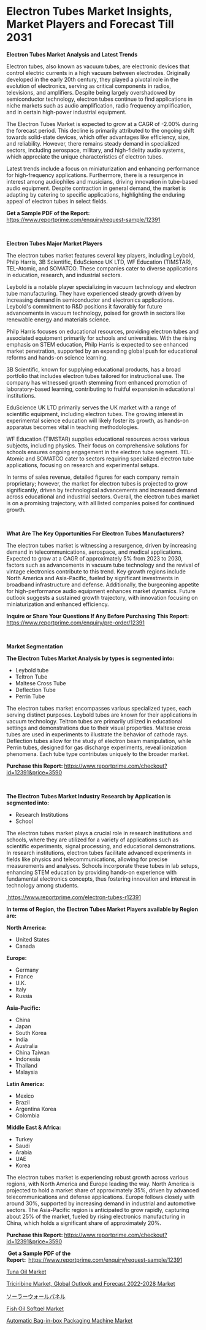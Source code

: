 <p><h1>Electron Tubes Market Insights, Market Players and Forecast Till 2031</h1></p><p><strong>Electron Tubes Market Analysis and Latest Trends</strong></p>
<p><p>Electron tubes, also known as vacuum tubes, are electronic devices that control electric currents in a high vacuum between electrodes. Originally developed in the early 20th century, they played a pivotal role in the evolution of electronics, serving as critical components in radios, televisions, and amplifiers. Despite being largely overshadowed by semiconductor technology, electron tubes continue to find applications in niche markets such as audio amplification, radio frequency amplification, and in certain high-power industrial equipment.</p><p>The Electron Tubes Market is expected to grow at a CAGR of -2.00% during the forecast period. This decline is primarily attributed to the ongoing shift towards solid-state devices, which offer advantages like efficiency, size, and reliability. However, there remains steady demand in specialized sectors, including aerospace, military, and high-fidelity audio systems, which appreciate the unique characteristics of electron tubes. </p><p>Latest trends include a focus on miniaturization and enhancing performance for high-frequency applications. Furthermore, there is a resurgence in interest among audiophiles and musicians, driving innovation in tube-based audio equipment. Despite contraction in general demand, the market is adapting by catering to specific applications, highlighting the enduring appeal of electron tubes in select fields.</p></p>
<p><strong>Get a Sample PDF of the Report:&nbsp;</strong> <a href="https://www.reportprime.com/enquiry/request-sample/12391">https://www.reportprime.com/enquiry/request-sample/12391</a></p>
<p>&nbsp;</p>
<p><strong>Electron Tubes Major Market Players</strong></p>
<p><p>The electron tubes market features several key players, including Leybold, Philp Harris, 3B Scientific, EduScience UK LTD, WF Education (TIMSTAR), TEL-Atomic, and SOMATCO. These companies cater to diverse applications in education, research, and industrial sectors.</p><p>Leybold is a notable player specializing in vacuum technology and electron tube manufacturing. They have experienced steady growth driven by increasing demand in semiconductor and electronics applications. Leybold's commitment to R&D positions it favorably for future advancements in vacuum technology, poised for growth in sectors like renewable energy and materials science.</p><p>Philp Harris focuses on educational resources, providing electron tubes and associated equipment primarily for schools and universities. With the rising emphasis on STEM education, Philp Harris is expected to see enhanced market penetration, supported by an expanding global push for educational reforms and hands-on science learning.</p><p>3B Scientific, known for supplying educational products, has a broad portfolio that includes electron tubes tailored for instructional use. The company has witnessed growth stemming from enhanced promotion of laboratory-based learning, contributing to fruitful expansion in educational institutions.</p><p>EduScience UK LTD primarily serves the UK market with a range of scientific equipment, including electron tubes. The growing interest in experimental science education will likely foster its growth, as hands-on apparatus becomes vital in teaching methodologies.</p><p>WF Education (TIMSTAR) supplies educational resources across various subjects, including physics. Their focus on comprehensive solutions for schools ensures ongoing engagement in the electron tube segment. TEL-Atomic and SOMATCO cater to sectors requiring specialized electron tube applications, focusing on research and experimental setups.</p><p>In terms of sales revenue, detailed figures for each company remain proprietary; however, the market for electron tubes is projected to grow significantly, driven by technological advancements and increased demand across educational and industrial sectors. Overall, the electron tubes market is on a promising trajectory, with all listed companies poised for continued growth.</p></p>
<p>&nbsp;</p>
<p><strong>What Are The Key Opportunities For Electron Tubes Manufacturers?</strong></p>
<p><p>The electron tubes market is witnessing a resurgence, driven by increasing demand in telecommunications, aerospace, and medical applications. Expected to grow at a CAGR of approximately 5% from 2023 to 2030, factors such as advancements in vacuum tube technology and the revival of vintage electronics contribute to this trend. Key growth regions include North America and Asia-Pacific, fueled by significant investments in broadband infrastructure and defense. Additionally, the burgeoning appetite for high-performance audio equipment enhances market dynamics. Future outlook suggests a sustained growth trajectory, with innovation focusing on miniaturization and enhanced efficiency.</p></p>
<p><strong>Inquire or Share Your Questions If Any Before Purchasing This Report:</strong> <a href="https://www.reportprime.com/enquiry/pre-order/12391">https://www.reportprime.com/enquiry/pre-order/12391</a></p>
<p>&nbsp;</p>
<p><strong>Market Segmentation</strong></p>
<p><strong>The Electron Tubes Market Analysis by types is segmented into:</strong></p>
<p><ul><li>Leybold tube</li><li>Teltron Tube</li><li>Maltese Cross Tube</li><li>Deflection Tube</li><li>Perrin Tube</li></ul></p>
<p><p>The electron tubes market encompasses various specialized types, each serving distinct purposes. Leybold tubes are known for their applications in vacuum technology. Teltron tubes are primarily utilized in educational settings and demonstrations due to their visual properties. Maltese cross tubes are used in experiments to illustrate the behavior of cathode rays. Deflection tubes allow for the study of electron beam manipulation, while Perrin tubes, designed for gas discharge experiments, reveal ionization phenomena. Each tube type contributes uniquely to the broader market.</p></p>
<p><strong>Purchase this Report:&nbsp;</strong><a href="https://www.reportprime.com/checkout?id=12391&price=3590">https://www.reportprime.com/checkout?id=12391&price=3590</a></p>
<p>&nbsp;</p>
<p><strong>The Electron Tubes Market Industry Research by Application is segmented into:</strong></p>
<p><ul><li>Research Institutions</li><li>School</li></ul></p>
<p><p>The electron tubes market plays a crucial role in research institutions and schools, where they are utilized for a variety of applications such as scientific experiments, signal processing, and educational demonstrations. In research institutions, electron tubes facilitate advanced experiments in fields like physics and telecommunications, allowing for precise measurements and analyses. Schools incorporate these tubes in lab setups, enhancing STEM education by providing hands-on experience with fundamental electronics concepts, thus fostering innovation and interest in technology among students.</p></p>
<p><a href="https://www.reportprime.com/electron-tubes-r12391">&nbsp;https://www.reportprime.com/electron-tubes-r12391</a></p>
<p><strong>In terms of Region, the Electron Tubes Market Players available by Region are:</strong></p>
<p>
    <p> <strong> North America: </strong>
        <ul>
            <li>United States</li>
            <li>Canada</li>
        </ul>
        </p> 
    <p> <strong> Europe: </strong>
        <ul>
            <li>Germany</li>
            <li>France</li>
            <li>U.K.</li>
            <li>Italy</li>
            <li>Russia</li>
        </ul>
        </p> 
    <p> <strong> Asia-Pacific: </strong>
        <ul>
            <li>China</li>
            <li>Japan</li>
            <li>South Korea</li>
            <li>India</li>
            <li>Australia</li>
            <li>China Taiwan</li>
            <li>Indonesia</li>
            <li>Thailand</li>
            <li>Malaysia</li>
        </ul>
        </p> 
    <p> <strong> Latin America: </strong>
        <ul>
            <li>Mexico</li>
            <li>Brazil</li>
            <li>Argentina Korea</li>
            <li>Colombia</li>
        </ul>
        </p> 
    <p> <strong> Middle East & Africa: </strong>
        <ul>
            <li>Turkey</li>
            <li>Saudi</li>
            <li>Arabia</li>
            <li>UAE</li>
            <li>Korea</li>
        </ul>
    </p>
    </p>
<p><p>The electron tubes market is experiencing robust growth across various regions, with North America and Europe leading the way. North America is projected to hold a market share of approximately 35%, driven by advanced telecommunications and defense applications. Europe follows closely with around 30%, supported by increasing demand in industrial and automotive sectors. The Asia-Pacific region is anticipated to grow rapidly, capturing about 25% of the market, fueled by rising electronics manufacturing in China, which holds a significant share of approximately 20%.</p></p>
<p><strong>Purchase this Report: </strong><a href="https://www.reportprime.com/checkout?id=12391&price=3590">https://www.reportprime.com/checkout?id=12391&price=3590</a></p>
<p>&nbsp;<strong>Get a Sample PDF of the Report:&nbsp;&nbsp;</strong><a href="https://www.reportprime.com/enquiry/request-sample/12391">https://www.reportprime.com/enquiry/request-sample/12391</a></p>
<p><strong></strong></p>
<p><p><a href="https://medium.com/@carolineparks3691/tuna-oil-market-size-market-segmentation-market-trends-and-growth-analysis-forecast-till-2031-a9c33f515a63">Tuna Oil Market</a></p><p><a href="https://www.linkedin.com/pulse/triciribine-market-global-outlook-forecast-2022-2028-4lmhe?trackingId=MYCArMD1TJC4H1vj%2BLAwWQ%3D%3D">Triciribine Market, Global Outlook and Forecast 2022-2028 Market</a></p><p><a href="https://medium.com/@beaumontdavv7mp/%E3%82%BD%E3%83%BC%E3%83%A9%E3%83%BC%E3%82%A6%E3%82%A9%E3%83%BC%E3%83%AB%E3%83%91%E3%83%8D%E3%83%AB%E5%B8%82%E5%A0%B4-%E4%B8%96%E7%95%8C%E5%B8%82%E5%A0%B4%E3%82%B7%E3%82%A7%E3%82%A2%E3%81%A8%E3%83%A9%E3%83%B3%E3%82%AD%E3%83%B3%E3%82%B0-%E5%85%A8%E4%BD%93%E3%81%AE%E8%B2%A9%E5%A3%B2%E3%81%8A%E3%82%88%E3%81%B3%E9%9C%80%E8%A6%81%E4%BA%88%E6%B8%AC-2024-2031-a926e741b7f4">ソーラーウォールパネル</a></p><p><a href="https://medium.com/@carolineparks3691/global-fish-oil-softgel-market-exploring-market-share-market-trends-and-future-growth-5d178196114d">Fish Oil Softgel Market</a></p><p><a href="https://issuu.com/reportprime-2/docs/automatic-bag-in-box-packaging-mach_11bf632d372fff">Automatic Bag-in-box Packaging Machine Market</a></p></p>
